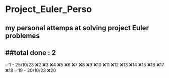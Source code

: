 # Project_Euler_Perso
my personal attemps at solving project Euler problemes
---
##total done : 2
---

✅1 - 25/10/23
❌2
❌3
❌4
❌5
❌6
❌7
❌8
❌9
❌10
❌11
❌12
❌13
❌14
❌15
❌16
❌17
❌18
✅19 - 20/10/23
❌20
